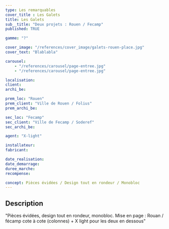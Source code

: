 ```yaml
---
type: Les remarquables
cover_title : Les Galets
title: Les Galets
sub__title: "Deux projets : Rouen / Fecamp"
published: TRUE

gamme: "?"

cover_image: "/references/cover_image/galets-rouen-place.jpg"
cover_text: "Blablabla"

carousel:
    - "/references/carousel/page-entree.jpg"
    - "/references/carousel/page-entree.jpg"

localisation:
client: 
archi_be:

prem_loc: "Rouen"
prem_client: "Ville de Rouen / Folius"
prem_archi_be:

sec_loc: "Fecamp"
sec_client: "Ville de Fecamp / Soderef"
sec_archi_be:

agent: "X-light"

installateur:
fabricant:

date_realisation:
date_demarrage:
duree_marche:
recompense:

concept: Pièces évidées / Design tout en rondeur / Monobloc
---
```


## Description

"Pièces évidées, design tout en rondeur, monobloc. Mise en page : Rouan / fécamp
cote à cote (colonnes) + X light pour les deux en dessous"
